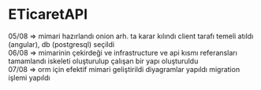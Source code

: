 # ETicaretAPI
05/08 => mimari hazırlandı onion arh. ta karar kılındı client tarafı temeli atıldı (angular), db (postgresql) seçildi </br>
06/08 => mimarinin çekirdeği ve infrastructure ve api kısmı referansları tamamlandı iskeleti oluşturulup çalışan bir yapı oluşturuldu </br>
07/08 => orm için efektif mimari geliştirildi diyagramlar yapıldı migration işlemi yapıldı 
